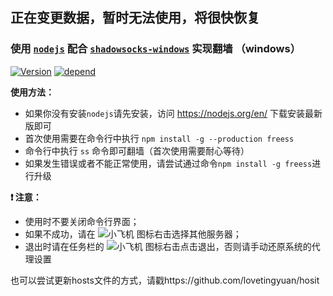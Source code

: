 ## 正在变更数据，暂时无法使用，将很快恢复

### 使用 [`nodejs`](https://nodejs.org/en/) 配合 [`shadowsocks-windows`](https://github.com/shadowsocks/shadowsocks-windows) 实现翻墙 （windows）

[![Version](https://img.shields.io/npm/v/freess.svg "version")](https://www.npmjs.com/package/freess)
[![depend](https://david-dm.org/lovetingyuan/freess/status.svg "dependencies")](https://david-dm.org/lovetingyuan/freess)

**使用方法：**
* 如果你没有安装`nodejs`请先安装，访问 https://nodejs.org/en/ 下载安装最新版即可
* 首次使用需要在命令行中执行 `npm install -g --production freess`
* 命令行中执行 `ss` 命令即可翻墙（首次使用需要耐心等待）
* 如果发生错误或者不能正常使用，请尝试通过命令`npm install -g freess`进行升级

**:heavy_exclamation_mark: 注意：**
+ 使用时不要关闭命令行界面；
+ 如果不成功，请在 ![小飞机](https://raw.githubusercontent.com/shadowsocks/shadowsocks-windows/master/shadowsocks-csharp/Resources/ss16.png) 图标右击选择其他服务器；
+ 退出时请在任务栏的 ![小飞机](https://raw.githubusercontent.com/shadowsocks/shadowsocks-windows/master/shadowsocks-csharp/Resources/ss16.png) 图标右击点击退出，否则请手动还原系统的代理设置

也可以尝试更新hosts文件的方式，请戳https://github.com/lovetingyuan/hosit
